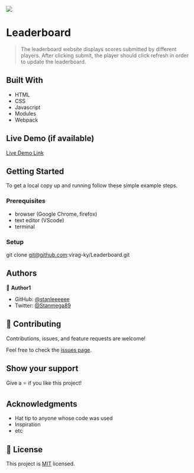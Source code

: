 ![](https://img.shields.io/badge/Microverse-blueviolet)

# Leaderboard

> The leaderboard website displays scores submitted by different players. After clicking submit, the player should click refresh in order to update the leaderboard.


## Built With

- HTML
- CSS
- Javascript
- Modules
- Webpack

## Live Demo (if available)

[Live Demo Link](https://stanleeeeee.github.io/Leaderboard/dist/index.html)


## Getting Started

To get a local copy up and running follow these simple example steps.

### Prerequisites
- browser (Google Chrome, firefox)
- text editor (VScode)
- terminal

### Setup
git clone git@github.com:virag-ky/Leaderboard.git


## Authors

👤 **Author1**

- GitHub: [@stanleeeeee](https://github.com/stanleeeeee)
- Twitter: [@Stanmega89](https://twitter.com/Stanmega89)

## 🤝 Contributing

Contributions, issues, and feature requests are welcome!

Feel free to check the [issues page](../../issues/).

## Show your support

Give a ⭐️ if you like this project!

## Acknowledgments

- Hat tip to anyone whose code was used
- Inspiration
- etc

## 📝 License

This project is [MIT](./MIT.md) licensed.
